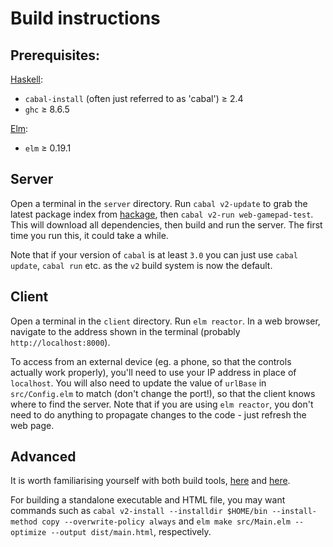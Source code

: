 Build instructions
==================

Prerequisites:
--------------

[Haskell](https://www.haskell.org/):
- `cabal-install` (often just referred to as 'cabal') ≥ 2.4
- `ghc` ≥ 8.6.5

[Elm](https://elm-lang.org/):
- `elm` ≥ 0.19.1

Server
------

Open a terminal in the `server` directory. Run `cabal v2-update` to grab the latest package index from [hackage](https://hackage.haskell.org/), then `cabal v2-run web-gamepad-test`. This will download all dependencies, then build and run the server. The first time you run this, it could take a while.

Note that if your version of `cabal` is at least `3.0` you can just use `cabal update`, `cabal run` etc. as the `v2` build system is now the default.

Client
------

Open a terminal in the `client` directory. Run `elm reactor`. In a web browser, navigate to the address shown in the terminal (probably `http://localhost:8000`).

To access from an external device (eg. a phone, so that the controls actually work properly), you'll need to use your IP address in place of `localhost`. You will also need to update the value of `urlBase` in `src/Config.elm` to match (don't change the port!), so that the client knows where to find the server. Note that if you are using `elm reactor`, you don't need to do anything to propagate changes to the code - just refresh the web page.

Advanced
--------

It is worth familiarising yourself with both build tools, [here](https://www.haskell.org/cabal/users-guide/nix-local-build-overview.html) and [here](https://guide.elm-lang.org/install/elm.html).

For building a standalone executable and HTML file, you may want commands such as `cabal v2-install --installdir $HOME/bin --install-method copy --overwrite-policy always` and `elm make src/Main.elm --optimize --output dist/main.html`, respectively.
